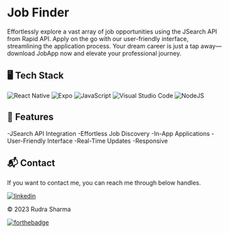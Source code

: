 # Job Finder
Effortlessly explore a vast array of job opportunities using the JSearch API from Rapid API. Apply on the go with our user-friendly interface, streamlining the application process. Your dream career is just a tap away—download JobApp now and elevate your professional journey.

## 🖥️ Tech Stack

![React Native](https://img.shields.io/badge/react_native-%2320232a.svg?style=for-the-badge&logo=react&logoColor=%2361DAFB)
![Expo](https://img.shields.io/badge/expo-1C1E24?style=for-the-badge&logo=expo&logoColor=#D04A37)
![JavaScript](https://img.shields.io/badge/javascript-%23323330.svg?style=for-the-badge&logo=javascript&logoColor=%23F7DF1E)
![Visual Studio Code](https://img.shields.io/badge/Visual%20Studio%20Code-0078d7.svg?style=for-the-badge&logo=visual-studio-code&logoColor=white)
![NodeJS](https://img.shields.io/badge/node.js-6DA55F?style=for-the-badge&logo=node.js&logoColor=white)


## 🚀 Features
-JSearch API Integration
-Effortless Job Discovery
-In-App Applications
-User-Friendly Interface
-Real-Time Updates
-Responsive


<h2>📬 Contact</h2>

If you want to contact me, you can reach me through below handles.

[![linkedin](https://img.shields.io/badge/LinkedIn-0077B5?style=for-the-badge&logo=linkedin&logoColor=white)](https://www.linkedin.com/in/rudra-sharma-897264227/)

© 2023 Rudra Sharma


[![forthebadge](https://forthebadge.com/images/badges/built-with-love.svg)](https://www.linkedin.com/in/rudra-sharma-897264227/)
